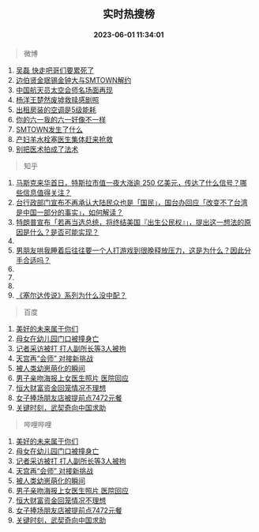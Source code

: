 <div align="center"><h2>实时热搜榜</h2><h4>2023-06-01 11:34:01</h4></div>

> 微博  

1. [吴磊 快走吧哥们要累死了](https://s.weibo.com/weibo?q=%E5%90%B4%E7%A3%8A%20%E5%BF%AB%E8%B5%B0%E5%90%A7%E5%93%A5%E4%BB%AC%E8%A6%81%E7%B4%AF%E6%AD%BB%E4%BA%86&t=31&band_rank=1&Refer=top)<br />
2. [边伯贤金珉锡金钟大与SMTOWN解约](https://s.weibo.com/weibo?q=%23%E8%BE%B9%E4%BC%AF%E8%B4%A4%E9%87%91%E7%8F%89%E9%94%A1%E9%87%91%E9%92%9F%E5%A4%A7%E4%B8%8ESMTOWN%E8%A7%A3%E7%BA%A6%23&t=31&band_rank=2&Refer=top)<br />
3. [中国航天员太空会师名场面再现](https://s.weibo.com/weibo?q=%23%E4%B8%AD%E5%9B%BD%E8%88%AA%E5%A4%A9%E5%91%98%E5%A4%AA%E7%A9%BA%E4%BC%9A%E5%B8%88%E5%90%8D%E5%9C%BA%E9%9D%A2%E5%86%8D%E7%8E%B0%23&t=31&band_rank=3&Refer=top)<br />
4. [杨洋王楚然废墟救赎感剧照](https://s.weibo.com/weibo?q=%23%E6%9D%A8%E6%B4%8B%E7%8E%8B%E6%A5%9A%E7%84%B6%E5%BA%9F%E5%A2%9F%E6%95%91%E8%B5%8E%E6%84%9F%E5%89%A7%E7%85%A7%23&t=31&band_rank=4&Refer=top)<br />
5. [出租房装的空调是5级能耗](https://s.weibo.com/weibo?q=%23%E5%87%BA%E7%A7%9F%E6%88%BF%E8%A3%85%E7%9A%84%E7%A9%BA%E8%B0%83%E6%98%AF5%E7%BA%A7%E8%83%BD%E8%80%97%23&t=31&band_rank=5&Refer=top)<br />
6. [你的六一我的六一好像不一样](https://s.weibo.com/weibo?q=%23%E4%BD%A0%E7%9A%84%E5%85%AD%E4%B8%80%E6%88%91%E7%9A%84%E5%85%AD%E4%B8%80%E5%A5%BD%E5%83%8F%E4%B8%8D%E4%B8%80%E6%A0%B7%23&t=31&band_rank=6&Refer=top)<br />
7. [SMTOWN发生了什么](https://s.weibo.com/weibo?q=%23SMTOWN%E5%8F%91%E7%94%9F%E4%BA%86%E4%BB%80%E4%B9%88%23&t=31&band_rank=7&Refer=top)<br />
8. [产妇羊水栓塞医生集体赶来抢救](https://s.weibo.com/weibo?q=%23%E4%BA%A7%E5%A6%87%E7%BE%8A%E6%B0%B4%E6%A0%93%E5%A1%9E%E5%8C%BB%E7%94%9F%E9%9B%86%E4%BD%93%E8%B5%B6%E6%9D%A5%E6%8A%A2%E6%95%91%23&t=31&band_rank=8&Refer=top)<br />
9. [别把医术拍成了法术](https://s.weibo.com/weibo?q=%23%E5%88%AB%E6%8A%8A%E5%8C%BB%E6%9C%AF%E6%8B%8D%E6%88%90%E4%BA%86%E6%B3%95%E6%9C%AF%23&t=31&band_rank=9&Refer=top)<br />

> 知乎  

1. [马斯克来华首日，特斯拉市值一夜大涨逾 250 亿美元，传达了什么信号？哪些信息值得关注？](https://www.zhihu.com/question/604022867)<br />
2. [台行政部门宣布不再承认大陆民众也是「国民」，国台办回应「改变不了台湾是中国一部分的事实」，如何解读？](https://www.zhihu.com/question/604009085)<br />
3. [特朗普宣布「若再当选总统，将终结美国『出生公民权』」，提出这一想法的原因是什么？是否可能实现？](https://www.zhihu.com/question/604042043)<br />
4. []()<br />
5. [男朋友哄我睡着后往往要一个人打游戏到很晚释放压力，这是为什么？因此分手合适吗？](https://www.zhihu.com/question/597228825)<br />
6. []()<br />
7. []()<br />
8. []()<br />
9. [《塞尔达传说》系列为什么没中配？](https://www.zhihu.com/question/603774618)<br />

> 百度  

1. [美好的未来属于你们](https://www.baidu.com/s?wd=%E7%BE%8E%E5%A5%BD%E7%9A%84%E6%9C%AA%E6%9D%A5%E5%B1%9E%E4%BA%8E%E4%BD%A0%E4%BB%AC&sa=fyb_news&rsv_dl=fyb_news)<br />
2. [母女在幼儿园门口被撞身亡](https://www.baidu.com/s?wd=%E6%AF%8D%E5%A5%B3%E5%9C%A8%E5%B9%BC%E5%84%BF%E5%9B%AD%E9%97%A8%E5%8F%A3%E8%A2%AB%E6%92%9E%E8%BA%AB%E4%BA%A1&sa=fyb_news&rsv_dl=fyb_news)<br />
3. [记者采访被打 打人副所长等3人被拘](https://www.baidu.com/s?wd=%E8%AE%B0%E8%80%85%E9%87%87%E8%AE%BF%E8%A2%AB%E6%89%93+%E6%89%93%E4%BA%BA%E5%89%AF%E6%89%80%E9%95%BF%E7%AD%893%E4%BA%BA%E8%A2%AB%E6%8B%98&sa=fyb_news&rsv_dl=fyb_news)<br />
4. [天宫再“会师” 对接新挑战](https://www.baidu.com/s?wd=%E5%A4%A9%E5%AE%AB%E5%86%8D%E2%80%9C%E4%BC%9A%E5%B8%88%E2%80%9D+%E5%AF%B9%E6%8E%A5%E6%96%B0%E6%8C%91%E6%88%98&sa=fyb_news&rsv_dl=fyb_news)<br />
5. [被人类幼崽萌化的瞬间](https://www.baidu.com/s?wd=%E8%A2%AB%E4%BA%BA%E7%B1%BB%E5%B9%BC%E5%B4%BD%E8%90%8C%E5%8C%96%E7%9A%84%E7%9E%AC%E9%97%B4&sa=fyb_news&rsv_dl=fyb_news)<br />
6. [男子亲吻海报上女医生照片 医院回应](https://www.baidu.com/s?wd=%E7%94%B7%E5%AD%90%E4%BA%B2%E5%90%BB%E6%B5%B7%E6%8A%A5%E4%B8%8A%E5%A5%B3%E5%8C%BB%E7%94%9F%E7%85%A7%E7%89%87+%E5%8C%BB%E9%99%A2%E5%9B%9E%E5%BA%94&sa=fyb_news&rsv_dl=fyb_news)<br />
7. [恒大财富资金回笼情况不理想](https://www.baidu.com/s?wd=%E6%81%92%E5%A4%A7%E8%B4%A2%E5%AF%8C%E8%B5%84%E9%87%91%E5%9B%9E%E7%AC%BC%E6%83%85%E5%86%B5%E4%B8%8D%E7%90%86%E6%83%B3&sa=fyb_news&rsv_dl=fyb_news)<br />
8. [女子捧场朋友店被提前点7472元餐](https://www.baidu.com/s?wd=%E5%A5%B3%E5%AD%90%E6%8D%A7%E5%9C%BA%E6%9C%8B%E5%8F%8B%E5%BA%97%E8%A2%AB%E6%8F%90%E5%89%8D%E7%82%B97472%E5%85%83%E9%A4%90&sa=fyb_news&rsv_dl=fyb_news)<br />
9. [关键时刻，武契奇向中国求助](https://www.baidu.com/s?wd=%E5%85%B3%E9%94%AE%E6%97%B6%E5%88%BB%EF%BC%8C%E6%AD%A6%E5%A5%91%E5%A5%87%E5%90%91%E4%B8%AD%E5%9B%BD%E6%B1%82%E5%8A%A9&sa=fyb_news&rsv_dl=fyb_news)<br />

> 哔哩哔哩  

1. [美好的未来属于你们](https://www.baidu.com/s?wd=%E7%BE%8E%E5%A5%BD%E7%9A%84%E6%9C%AA%E6%9D%A5%E5%B1%9E%E4%BA%8E%E4%BD%A0%E4%BB%AC&sa=fyb_news&rsv_dl=fyb_news)<br />
2. [母女在幼儿园门口被撞身亡](https://www.baidu.com/s?wd=%E6%AF%8D%E5%A5%B3%E5%9C%A8%E5%B9%BC%E5%84%BF%E5%9B%AD%E9%97%A8%E5%8F%A3%E8%A2%AB%E6%92%9E%E8%BA%AB%E4%BA%A1&sa=fyb_news&rsv_dl=fyb_news)<br />
3. [记者采访被打 打人副所长等3人被拘](https://www.baidu.com/s?wd=%E8%AE%B0%E8%80%85%E9%87%87%E8%AE%BF%E8%A2%AB%E6%89%93+%E6%89%93%E4%BA%BA%E5%89%AF%E6%89%80%E9%95%BF%E7%AD%893%E4%BA%BA%E8%A2%AB%E6%8B%98&sa=fyb_news&rsv_dl=fyb_news)<br />
4. [天宫再“会师” 对接新挑战](https://www.baidu.com/s?wd=%E5%A4%A9%E5%AE%AB%E5%86%8D%E2%80%9C%E4%BC%9A%E5%B8%88%E2%80%9D+%E5%AF%B9%E6%8E%A5%E6%96%B0%E6%8C%91%E6%88%98&sa=fyb_news&rsv_dl=fyb_news)<br />
5. [被人类幼崽萌化的瞬间](https://www.baidu.com/s?wd=%E8%A2%AB%E4%BA%BA%E7%B1%BB%E5%B9%BC%E5%B4%BD%E8%90%8C%E5%8C%96%E7%9A%84%E7%9E%AC%E9%97%B4&sa=fyb_news&rsv_dl=fyb_news)<br />
6. [男子亲吻海报上女医生照片 医院回应](https://www.baidu.com/s?wd=%E7%94%B7%E5%AD%90%E4%BA%B2%E5%90%BB%E6%B5%B7%E6%8A%A5%E4%B8%8A%E5%A5%B3%E5%8C%BB%E7%94%9F%E7%85%A7%E7%89%87+%E5%8C%BB%E9%99%A2%E5%9B%9E%E5%BA%94&sa=fyb_news&rsv_dl=fyb_news)<br />
7. [恒大财富资金回笼情况不理想](https://www.baidu.com/s?wd=%E6%81%92%E5%A4%A7%E8%B4%A2%E5%AF%8C%E8%B5%84%E9%87%91%E5%9B%9E%E7%AC%BC%E6%83%85%E5%86%B5%E4%B8%8D%E7%90%86%E6%83%B3&sa=fyb_news&rsv_dl=fyb_news)<br />
8. [女子捧场朋友店被提前点7472元餐](https://www.baidu.com/s?wd=%E5%A5%B3%E5%AD%90%E6%8D%A7%E5%9C%BA%E6%9C%8B%E5%8F%8B%E5%BA%97%E8%A2%AB%E6%8F%90%E5%89%8D%E7%82%B97472%E5%85%83%E9%A4%90&sa=fyb_news&rsv_dl=fyb_news)<br />
9. [关键时刻，武契奇向中国求助](https://www.baidu.com/s?wd=%E5%85%B3%E9%94%AE%E6%97%B6%E5%88%BB%EF%BC%8C%E6%AD%A6%E5%A5%91%E5%A5%87%E5%90%91%E4%B8%AD%E5%9B%BD%E6%B1%82%E5%8A%A9&sa=fyb_news&rsv_dl=fyb_news)<br />
